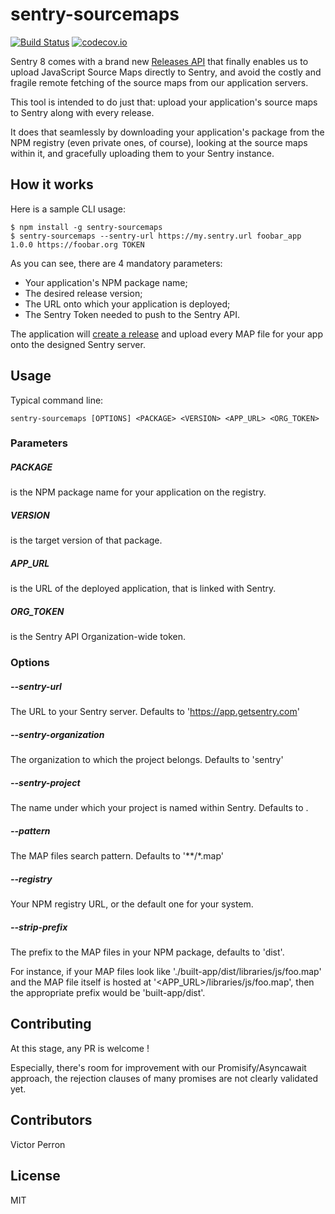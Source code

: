 # sentry-sourcemaps

[![Build Status](https://travis-ci.org/Polyconseil/sentry-sourcemaps.svg?branch=master)](https://travis-ci.org/Polyconseil/sentry-sourcemaps)
[![codecov.io](https://codecov.io/github/Polyconseil/sentry-sourcemaps/coverage.svg?branch=master)](https://codecov.io/github/Polyconseil/sentry-sourcemaps?branch=master)


Sentry 8 comes with a brand new [Releases API][release_api] that finally enables us to
upload JavaScript Source Maps directly to Sentry, and avoid the costly and fragile
remote fetching of the source maps from our application servers.

This tool is intended to do just that: upload your application's source maps to
Sentry along with every release.

It does that seamlessly by downloading your application's package from the NPM
registry (even private ones, of course), looking at the source maps within it,
and gracefully uploading them to your Sentry instance.


## How it works

Here is a sample CLI usage:

    $ npm install -g sentry-sourcemaps
    $ sentry-sourcemaps --sentry-url https://my.sentry.url foobar_app 1.0.0 https://foobar.org TOKEN

As you can see, there are 4 mandatory parameters:

* Your application's NPM package name;
* The desired release version;
* The URL onto which your application is deployed;
* The Sentry Token needed to push to the Sentry API.

The application will [create a release][create_release] and upload every MAP file for your app onto
the designed Sentry server.


## Usage

Typical command line:

    sentry-sourcemaps [OPTIONS] <PACKAGE> <VERSION> <APP_URL> <ORG_TOKEN>

### Parameters

##### PACKAGE
 is the NPM package name for your application on the registry.
##### VERSION
 is the target version of that package.
##### APP_URL
 is the URL of the deployed application, that is linked with Sentry.
##### ORG_TOKEN
 is the Sentry API Organization-wide token.

### Options

##### --sentry-url
The URL to your Sentry server. Defaults to 'https://app.getsentry.com'

##### --sentry-organization
The organization to which the project belongs. Defaults to 'sentry'

##### --sentry-project
The name under which your project is named within Sentry. Defaults to <PACKAGE>.

##### --pattern
The MAP files search pattern. Defaults to '**/*.map'

##### --registry
Your NPM registry URL, or the default one for your system.

##### --strip-prefix

The prefix to the MAP files in your NPM package, defaults to 'dist'.

For instance, if your MAP files look like './built-app/dist/libraries/js/foo.map'
and the MAP file itself is hosted at '<APP_URL>/libraries/js/foo.map', then
the appropriate prefix would be 'built-app/dist'.

## Contributing

At this stage, any PR is welcome !

Especially, there's room for improvement with our Promisify/Asyncawait approach,
the rejection clauses of many promises are not clearly validated yet.

## Contributors

Victor Perron


## License

MIT

[release_api]: https://docs.getsentry.com/hosted/clients/javascript/sourcemaps/#uploading-source-maps-to-sentry
[create_release]:https://docs.getsentry.com/hosted/api/releases/post-project-releases/
